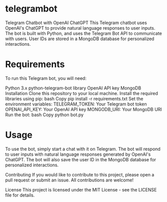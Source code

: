 # telegrambot
Telegram Chatbot with OpenAI ChatGPT
This Telegram chatbot uses OpenAI's ChatGPT to provide natural language responses to user inputs. The bot is built with Python, and uses the Telegram Bot API to communicate with users. User IDs are stored in a MongoDB database for personalized interactions.

# Requirements
To run this Telegram bot, you will need:

Python 3.x
python-telegram-bot library
OpenAI API key
MongoDB
Installation
Clone this repository to your local machine.
Install the required libraries using pip:
bash
Copy
pip install -r requirements.txt
Set the environment variables:
TELEGRAM_TOKEN: Your Telegram bot token
OPENAI_API_KEY: Your OpenAI API key
MONGODB_URI: Your MongoDB URI
Run the bot:
bash
Copy
python bot.py
# Usage
To use the bot, simply start a chat with it on Telegram. The bot will respond to user inputs with natural language responses generated by OpenAI's ChatGPT. The bot will also save the user ID in the MongoDB database for personalized interactions.

Contributing
If you would like to contribute to this project, please open a pull request or submit an issue. All contributions are welcome!

License
This project is licensed under the MIT License - see the LICENSE file for details.
